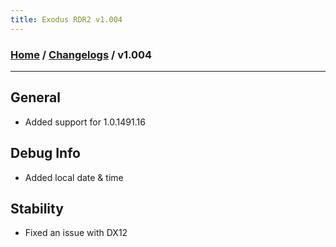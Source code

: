 ```yaml
---
title: Exodus RDR2 v1.004
---
```

### [Home](../../index.md) / [Changelogs](../Changelogs.md) / v1.004
---
## General
- Added support for 1.0.1491.16

## Debug Info
- Added local date & time

## Stability
- Fixed an issue with DX12
